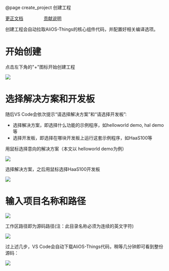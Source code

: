 @page create_project 创建工程

[更正文档](https://gitee.com/alios-things/documentation/edit/rel_3.3.0/aos-studio/create_project.md) &emsp;&emsp;&emsp;&emsp; [贡献说明](https://help.aliyun.com/document_detail/302301.html)

创建工程会自动拉取AliOS-Things的核心组件代码，并配置好相关编译选项。

# 开始创建
点击左下角的"+"图标开始创建工程

<img src="https://img.alicdn.com/imgextra/i2/O1CN01xmJW0b25z1BVejS40_!!6000000007596-2-tps-796-275.png" style="max-width:800px;" />

# 选择解决方案和开发板
随后VS Code会依次提示“请选择解决方案”和“请选择开发板”:

* 选择解决方案，即选择什么功能的示例程序，如helloworld demo, hal demo等
* 选择开发板，即选择在哪块开发板上运行这套示例程序，如HaaS100等

用鼠标选择意向的解决方案（本文以 helloworld demo为例）

<img src="https://img.alicdn.com/imgextra/i1/O1CN01UyKaz91bYyBgPFSzL_!!6000000003478-2-tps-1060-576.png" style="max-width:800px;" />

选择解决方案，之后用鼠标选择HaaS100开发板

<img src="https://img.alicdn.com/imgextra/i2/O1CN01eq0SHQ1oskIBE9WuD_!!6000000005281-2-tps-1060-254.png" style="max-width:800px;" />

# 输入项目名称和路径

<img src="https://img.alicdn.com/imgextra/i3/O1CN01unfkTF1bFjYKNXYMp_!!6000000003436-2-tps-1064-186.png" style="max-width:800px;" />

工作区路径即为源码路径(注：此目录名称必须为连续的英文字符)

<img src="https://img.alicdn.com/imgextra/i1/O1CN01bcjwNW1QGECspTNCo_!!6000000001948-2-tps-1072-200.png" style="max-width:800px;" />

过上述几步，VS Code会自动下载AliOS-Things代码，稍等几分钟即可看到整份源码：

<img src="https://img.alicdn.com/imgextra/i1/O1CN01w1MUey1dTaleqlgDB_!!6000000003737-2-tps-686-420.png" style="max-width:800px;" />